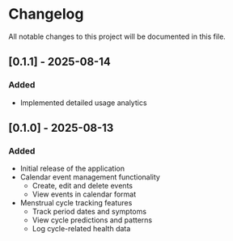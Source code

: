 # Changelog

All notable changes to this project will be documented in this file.

## [0.1.1] - 2025-08-14

### Added

- Implemented detailed usage analytics

## [0.1.0] - 2025-08-13

### Added

- Initial release of the application
- Calendar event management functionality
  - Create, edit and delete events
  - View events in calendar format
- Menstrual cycle tracking features
  - Track period dates and symptoms
  - View cycle predictions and patterns
  - Log cycle-related health data
